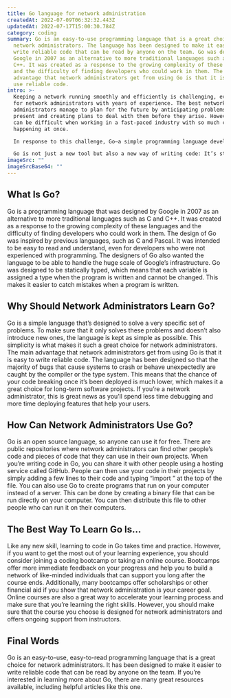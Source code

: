 ```yaml
---
title: Go language for network administration
createdAt: 2022-07-09T06:32:32.443Z
updatedAt: 2022-07-17T15:00:30.784Z
category: coding
summary: Go is an easy-to-use programming language that is a great choice for
  network administrators. The language has been designed to make it easier to
  write reliable code that can be read by anyone on the team. Go was designed by
  Google in 2007 as an alternative to more traditional languages such as C and
  C++. It was created as a response to the growing complexity of these languages
  and the difficulty of finding developers who could work in them. The main
  advantage that network administrators get from using Go is that it is easy to
  use reliable code.
intro: >-
  Keeping a network running smoothly and efficiently is challenging, even
  for network administrators with years of experience. The best network
  administrators manage to plan for the future by anticipating problems from the
  present and creating plans to deal with them before they arise. However, this
  can be difficult when working in a fast-paced industry with so much change
  happening at once. 

  In response to this challenge, Go—a simple programming language developed by Google that makes it easier to create software packages—is gaining traction as an ideal tool for creating programs for operating and managing computer networks. Built from C++, Golang was designed as a simpler alternative that makes it easy to manage performance requirements and reduce the number of potential bugs without sacrificing performance or functionality.

  Go is not just a new tool but also a new way of writing code: It’s statically typed and uses interfaces rather than inheritance or other OOP techniques. If you’re interested in using Go to make your career as a network administrator easier or even transition into becoming one, read on for more information about why you should learn Go for Network Administration and the best places to get started with your learning today!
imageSrc: ""
imageSrcBase64: ""
---
```


## What Is Go?

Go is a programming language that was designed by Google in 2007 as an alternative to more traditional languages such as C and C++. It was created as a response to the growing complexity of these languages and the difficulty of finding developers who could work in them.
The design of Go was inspired by previous languages, such as C and Pascal. It was intended to be easy to read and understand, even for developers who were not experienced with programming. The designers of Go also wanted the language to be able to handle the huge scale of Google’s infrastructure. Go was designed to be statically typed, which means that each variable is assigned a type when the program is written and cannot be changed. This makes it easier to catch mistakes when a program is written.

## Why Should Network Administrators Learn Go?

Go is a simple language that’s designed to solve a very specific set of problems. To make sure that it only solves these problems and doesn’t also introduce new ones, the language is kept as simple as possible. This simplicity is what makes it such a great choice for network administrators.
The main advantage that network administrators get from using Go is that it is easy to write reliable code. The language has been designed so that the majority of bugs that cause systems to crash or behave unexpectedly are caught by the compiler or the type system. This means that the chance of your code breaking once it’s been deployed is much lower, which makes it a great choice for long-term software projects.
If you’re a network administrator, this is great news as you’ll spend less time debugging and more time deploying features that help your users.

## How Can Network Administrators Use Go?

Go is an open source language, so anyone can use it for free. There are public repositories where network administrators can find other people’s code and pieces of code that they can use in their own projects.
When you’re writing code in Go, you can share it with other people using a hosting service called GitHub. People can then use your code in their projects by simply adding a few lines to their code and typing “import ” at the top of the file.
You can also use Go to create programs that run on your computer instead of a server. This can be done by creating a binary file that can be run directly on your computer. You can then distribute this file to other people who can run it on their computers.

## The Best Way To Learn Go Is…

Like any new skill, learning to code in Go takes time and practice. However, if you want to get the most out of your learning experience, you should consider joining a coding bootcamp or taking an online course. Bootcamps offer more immediate feedback on your progress and help you to build a network of like-minded individuals that can support you long after the course ends.
Additionally, many bootcamps offer scholarships or other financial aid if you show that network administration is your career goal. Online courses are also a great way to accelerate your learning process and make sure that you’re learning the right skills. However, you should make sure that the course you choose is designed for network administrators and offers ongoing support from instructors.

## Final Words

Go is an easy-to-use, easy-to-read programming language that is a great choice for network administrators. It has been designed to make it easier to write reliable code that can be read by anyone on the team. If you’re interested in learning more about Go, there are many great resources available, including helpful articles like this one.
